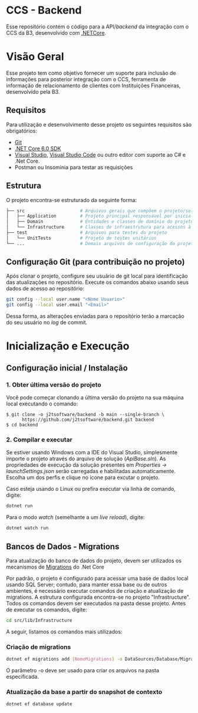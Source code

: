 # CCS - Backend

Esse repositório contém o código para a API/*backend* da integração com o CCS da B3, desenvolvido com [.NETCore](https://docs.microsoft.com/pt-br/aspnet/core/?view=aspnetcore-2.2). 

# Visão Geral

Esse projeto tem como objetivo fornecer um suporte para inclusão de informações para posterior integração com o CCS, ferramenta de informação de relacionamento de clientes com Instituições Financeiras, desenvolvido pela B3.

## Requisitos

Para utilização e desenvolvimento desse projeto os seguintes requisitos são obrigatórios: 

- [Git](https://git-scm.com/) 
- [.NET Core 6.0 SDK](https://dotnet.microsoft.com/)
- [Visual Studio](https://visualstudio.microsoft.com/pt-br/vs/), [Visual Studio Code](https://code.visualstudio.com/) ou outro editor com suporte ao C# e .Net Core. 
- Postman ou Insominia para testar as requisições

## Estrutura

O projeto encontra-se estruturado da seguinte forma: 

```bash
├── src                     # Arquivos gerais que compõem o projeto/solução
│   ├── Application         # Projeto principal responsável por inicializar a API
│   ├── Domain              # Entidades e classes de domínio do projeto
│   └── Infrastructure      # Classes de infraestrutura para acessos à Banco de Dados, etc
├── test                    # Arquivos para testes do projeto  
│   └── UnitTests           # Projeto de testes unitários
└── ...                     # Demais arquivos de configuração do projeto (README.md, arquivos de solução, etc)
```

## Configuração Git (para contribuição no projeto)

Após clonar o projeto, configure seu usuário de git local para identificação das atualizações no repositório. Execute os comandos abaixo usando seus dados de acesso ao repositório:

```bash
git config --local user.name "<Nome Usuario>"
git config --local user.email "<Email>"
```

Dessa forma, as alterações enviadas para o repositório terão a marcação do seu usuário no *log* de commit. 

# Inicialização e Execução

## Configuração inicial / Instalação

### 1. Obter última versão do projeto

Você pode começar clonando a última versão do projeto na sua máquina local executando o comando: 

```shell
$ git clone -o j2tsoftware/backend -b main --single-branch \
      https://github.com/j2tsoftware/backend.git backend
$ cd backend
```

### 2. Compilar e executar

Se estiver usando Windows com a IDE do Visual Studio, simplesmente importe o projeto através do arquivo de solução (*ApiBase.sln*). As propriedades de execução da solução presentes em *Properties -> launchSettings.json* serão carregadas e habilitadas automaticamente. Escolha um dos perfis e clique no ícone para excutar o projeto. 

Caso esteja usando o Linux ou prefira executar via linha de comando, digite: 

```bash
dotnet run
```

Para o modo *watch* (semelhante a um *live reload*), digite: 

```bash
dotnet watch run
```
## Bancos de Dados - Migrations

Para atualização do banco de dados do projeto, devem ser utilizados os mecanismos de 
[Migrations](https://docs.microsoft.com/pt-br/ef/core/managing-schemas/migrations/?tabs=dotnet-core-cli) do .Net Core

Por padrão, o projeto é configurado para acessar uma base de dados local usando SQL Server; contudo, para manter
essa base ou de outros ambientes, é necessário executar comandos de criação e atualização de migrations. A estrutura configurada
encontra-se no projeto "Infrastructure". Todos os comandos devem ser executados na pasta desse projeto. Antes de executar os comandos, 
digite: 

```bash
cd src/lib/Infrastructure
```

A seguir, listamos os comandos mais utilizados: 

### Criação de migrations

```bash
dotnet ef migrations add [NomeMigrations] -o DataSources/Database/Migrations
```
O parâmetro -o deve ser usado para criar os arquivos na pasta especificada. 

### Atualização da base a partir do snapshot de contexto

```bash
dotnet ef database update
```